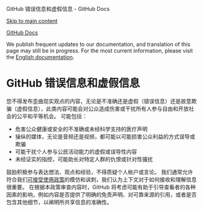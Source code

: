 GitHub 错误信息和虚假信息 - GitHub Docs

[Skip to main content](#main-content)

[](/cn)[GitHub Docs](/cn)

We publish frequent updates to our documentation, and translation of this page may still be in progress. For the most current information, please visit the [English documentation](/en).

GitHub 错误信息和虚假信息
==========

您不得发布歪曲现实观点的内容，无论是不准确还是虚假（错误信息）还是故意欺骗（虚假信息），此类内容可能会对公众造成伤害或干扰所有人参与自由和开放社会的公平和平等机会。 可能包括：

* 危害公众健康或安全的不准确或未经科学支持的医疗声明
* 操纵的媒体，无论是音频还是视频，都可能以可能损害公众利益的方式误导或欺骗
* 可能干扰个人参与公民活动能力的虚假或误导性内容
* 未经证实的指控，可能助长对特定人群的仇恨或针对性骚扰

鼓励积极参与表达想法、观点和经验，不得质疑个人帐户或言论。 我们通常允许符合我们[可接受使用政策](/cn/github/site-policy/github-acceptable-use-policies)的模仿和讽刺，我们认为上下文对于如何接收和理解信息很重要。 在根据本政策审查内容时，GitHub 将考虑可能有助于引导查看者的各种因素的影响，例如内容是否提供了明确的免责声明、对可靠来源的引用，或者是否包含其他细节，以阐明所共享信息的准确性。
